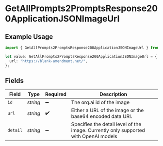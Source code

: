 # GetAllPrompts2PromptsResponse200ApplicationJSONImageUrl

## Example Usage

```typescript
import { GetAllPrompts2PromptsResponse200ApplicationJSONImageUrl } from "orq-poc-typescript-multi-env-version/models/operations";

let value: GetAllPrompts2PromptsResponse200ApplicationJSONImageUrl = {
  url: "https://blank-amendment.net/",
};
```

## Fields

| Field                                                                                | Type                                                                                 | Required                                                                             | Description                                                                          |
| ------------------------------------------------------------------------------------ | ------------------------------------------------------------------------------------ | ------------------------------------------------------------------------------------ | ------------------------------------------------------------------------------------ |
| `id`                                                                                 | *string*                                                                             | :heavy_minus_sign:                                                                   | The orq.ai id of the image                                                           |
| `url`                                                                                | *string*                                                                             | :heavy_check_mark:                                                                   | Either a URL of the image or the base64 encoded data URI.                            |
| `detail`                                                                             | *string*                                                                             | :heavy_minus_sign:                                                                   | Specifies the detail level of the image. Currently only supported with OpenAI models |